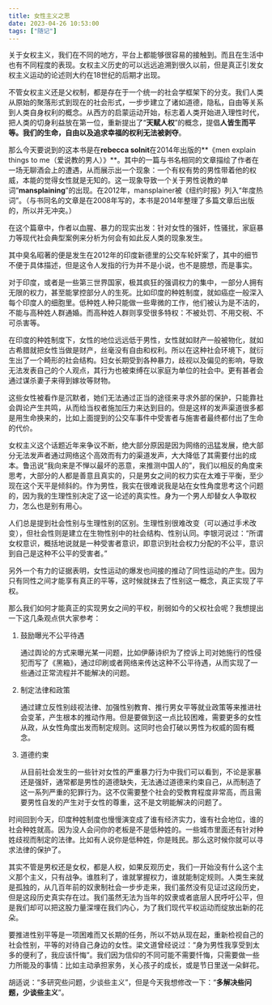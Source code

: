 ```yaml
---
title: 女性主义之思
date: 2023-04-26 10:53:00
tags: ["随记"]
---
```


关于女权主义，我们在不同的地方，平台上都能够很容易的接触到。而且在生活中也有不同程度的表现。女权主义历史的可以远远追溯到很久以前，但是真正引发女权主义运动的论述则大约在18世纪的后期才出现。

不管女权主义还是父权制，都是存在于一个统一的社会学框架下的分支。我们人类从原始的聚落形式到现在的社会形式，一步步建立了诸如道德，隐私，自由等关系到人类自身权利的概念。从西方的启蒙运动开始，标志着人类开始进入理性时代，把人类的切身利益放在第一位，重新提出了“**天赋人权**”的概念，提倡**人皆生而平等。我们的生命，自由以及追求幸福的权利无法被剥夺**。

那么今天要说到的这本书是在**rebecca solnit**在2014年出版的**《men explain things to me（爱说教的男人）》**。其中的一篇与书名相同的文章描绘了作者在一场无聊酒会上的遭遇，从而展示出一个现象：一个有权有势的男性带着他的权威，本能的觉得女性就是无知的。这一现象导致一个关于男性说教的单词“**mansplaining**”的出现。在2012年，mansplainer被《纽约时报》列入“年度热词”。（与书同名的文章是在2008年写的，本书是2014年整理了多篇文章后出版的，所以并无冲突。）

在这个篇章中，作者以血腥、暴力的现实出发：针对女性的强奸，性骚扰，家庭暴力等现代社会典型案例来分析为何会有如此反人类的现象发生。

其中臭名昭著的便是发生在2012年的印度新德里的公交车轮奸案了，其中的细节不便于具体描述，但是这令人发指的行为并不是小说，也不是臆想，而是事实。

对于印度，或者是一些第三世界国家，极其疯狂的强调权力的集中，一部分人拥有无限的权力，甚至能掌控部分人的生死。比如印度的种姓制度，就如癌症一般深入每个印度人的细胞里。低种姓人种只能做一些卑微的工作，他们被认为是不洁的，不能与高种姓人群通婚。而高种姓人群则享受很多特权：不被处罚、不用交税、不可杀害等。

在印度的种姓制度下，女性的地位远远低于男性，女性就如财产一般被物化，就如古希腊就把女性当做是财产，丝毫没有自由和权利。所以在这种社会环境下，就衍生出了一个畸形的社会结构。妇女长期受到各种暴力，歧视以及偏见的影响，导致无法发表自己的个人观点，其行为也被束缚在以家庭为单位的社会中。更有甚者会通过谋杀妻子来得到嫁妆等财物。

这些女性被看作是沉默者，她们无法通过正当的途径来寻求外部的保护，只能靠社会舆论产生共鸣，从而给当权者施加压力来达到目的。但是这样的发声渠道很多都是用生命换来的，比如上面提到的公交车事件中受害者与施害者最终都付出了生命的代价。

女权主义这个话题近年来争议不断，绝大部分原因是因为网络的迅猛发展，绝大部分无法发声者通过网络这个高效而有力的渠道发声，大大降低了其需要付出的成本。鲁迅说“我向来是不惮以最坏的恶意，来推测中国人的”，我们以相反的角度来思考，大部分的人都是善意且真实的，只是男女之间的权力实在太难于平衡，至少现在这个天平是倾斜的。作为男性，我实在很难说我是站在女性角度思考这个问题的，因为我的生理性别决定了这一论述的真实性。身为一个男人却替女人争取权力，怎么也是别有用心。

人们总是提到社会性别与生理性别的区别。生理性别很难改变（可以通过手术改变），但社会性则是建立在生物性别中的社会结构、性别认同。李银河说过：“所谓女权意识，概括地说就是一种受害者意识，即意识到社会权力分配的不公平，意识到自己是这种不公平的受害者。”

另外一个有力的证据表明，女性运动的爆发也间接的推动了同性运动的产生。因为只有同性之间才能享有真正的平等，这时候就抹去了性别这一概念，真正实现了平权。

那么我们如何才能真正的实现男女之间的平权，削弱如今的父权社会呢？我想提出一下这几条观点供大家参考：

1. 鼓励曝光不公平待遇

   通过舆论的方式来曝光某一问题，比如伊藤诗织为了控诉上司对她施行的性侵犯而写了《黑箱》，通过印刷或者网络来传达这种不公平待遇，从而实现了一些通过正常流程并不能解决的问题。

2. 制定法律和政策

   通过建立反性别歧视法律、加强性别教育、推行男女平等就业政策等来推进社会变革，产生根本的推动作用。但是要做到这一点比较困难，需要更多的女性从政，从女性角度出发而制定规则。这同时也会打破以男性为权威的固有概念。

3. 道德约束

   从目前社会发生的一些针对女性的严重暴力行为中我们可以看到，不论是家暴还是强奸，通常都是男性的道德缺失，无法通过道德来约束自己，从而制造了这一系列严重的犯罪行为。这不仅需要整个社会的受教育程度非常高，而且需要男性自发的产生对于女性的尊重，这不是文明能解决的问题了。


时间回到今天，印度种姓制度也慢慢演变成了谁有经济实力，谁有社会地位，谁的社会种姓就高。因为没人会问你的老板是不是低种姓的。一些城市里面还有针对种姓歧视而制定的法律。比如有人说你是低种姓，你是贱民。那么这时候你就可以寻求法律的保护了。

其实不管是男权还是女权，都是人权，如果反观历史，我们一开始没有什么这个主义那个主义，只有战争。谁胜利了，谁就掌握权力，谁就能制定规则。人类生来就是孤独的，从几百年前的奴隶制社会一步步走来，我们虽然没有见证过这段历史，但是这段历史真实存在过。我们虽然无法为当年的奴隶或者底层人民呼吁公平，但是我们却可以把这股力量深埋在我们内心，为了我们现代平权运动而绽放出新的花朵。

要推进性别平等是一项困难而又长期的任务，所以不妨从现在起，重新检视自己的社会性别，平等的对待自己身边的女性。梁文道曾经说过：“身为男性我享受到太多的便利了，我应该忏悔”。我们因为信仰的不同可能不需要忏悔，只需要做一些力所能及的事情：比如主动承担家务，关心孩子的成长，或是节日里送一朵鲜花。

胡适说：“多研究些问题，少谈些主义”，但是今天我想修改一下：“**多解决些问题，少谈些主义**”。
